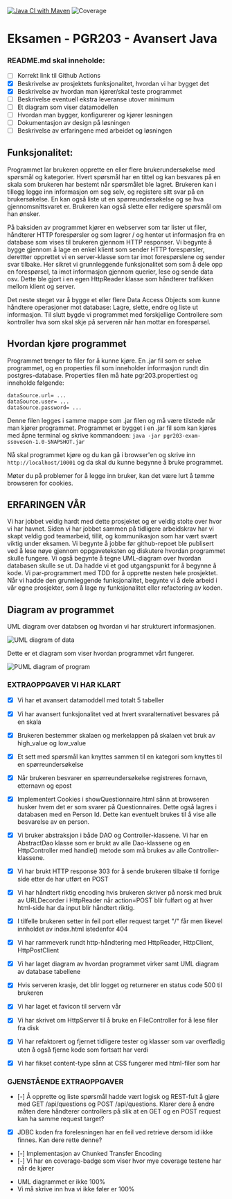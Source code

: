 [![Java CI with Maven](https://github.com/kristiania-pgr203-2021/pgr203-exam-ssovesen/actions/workflows/maven.yml/badge.svg)](https://github.com/kristiania-pgr203-2021/pgr203-exam-ssovesen/actions/workflows/maven.yml)
![Coverage](doc/jacoco.svg)

# Eksamen - PGR203 - Avansert Java
### README.md skal inneholde:

* [ ] Korrekt link til Github Actions
* [x] Beskrivelse av prosjektets funksjonalitet, hvordan vi har bygget det
* [x] Beskrivelse av hvordan man kjører/skal teste programmet
* [ ] Beskrivelse eventuell ekstra leveranse utover minimum
* [ ] Et diagram som viser datamodellen
* [ ] Hvordan man bygger, konfigurerer og kjører løsningen
* [ ] Dokumentasjon av design på løsningen
* [ ] Beskrivelse av erfaringene med arbeidet og løsningen

## Funksjonalitet:

Programmet lar brukeren opprette en eller flere brukerundersøkelse med spørsmål og kategorier. Hvert spørsmål har en tittel og kan besvares på en skala som brukeren har bestemt når spørsmålet ble lagret. Brukeren kan i tillegg legge inn informasjon om seg selv, og registere sitt svar på en brukersøkelse. En kan også liste ut en spørreundersøkelse og se hva gjennomsnittsvaret er. Brukeren kan også slette eller redigere spørsmål om han ønsker.

På baksiden av programmet kjører en webserver som tar lister ut filer, håndterer HTTP forespørsler og som lagrer / og henter ut informasjon fra en database som vises til brukeren gjennom HTTP responser.
Vi begynte å bygge gjennom å lage en enkel klient som sender HTTP forespørsler, derettter opprettet vi en server-klasse som tar imot forespørslene og sender svar tilbake. Her sikret vi grunnleggende funksjonalitet som som å dele opp en forespørsel, ta imot informasjon gjennom querier, lese og sende data osv. Dette ble gjort i en egen HttpReader klasse som håndterer trafikken mellom klient og server. 

Det neste steget var å bygge et eller flere Data Access Objects som kunne håndtere operasjoner mot database: Lagre, slette, endre og liste ut informasjon. Til slutt bygde vi programmet med forskjellige Controllere som kontroller hva som skal skje på serveren når han mottar en forespørsel. 


## Hvordan kjøre programmet

Programmet trenger to filer for å kunne kjøre. En .jar fil som er selve programmet, og en properties fil som inneholder informasjon rundt din postgres-database.
Properties filen må hate pgr203.propertiest og inneholde følgende: 
```
dataSource.url= ...
dataSource.user= ...
dataSource.password= ...
```
Denne filen legges i samme mappe som .jar filen og må være tilstede når man kjører programmet. 
Programmet er bygget i en .jar fil som kan kjøres med åpne terminal og skrive kommandoen:
```java -jar pgr203-exam-ssovesen-1.0-SNAPSHOT.jar```

Nå skal programmet kjøre og du kan gå i browser'en og skrive inn ```http://localhost/10001``` og da skal du kunne begynne å bruke programmet. 

Møter du på problemer for å legge inn bruker, kan det være lurt å tømme browseren for cookies.

## ERFARINGEN VÅR
Vi har jobbet veldig hardt med dette prosjektet og er veldig stolte over hvor vi har havnet. Siden vi har jobbet sammen på tidligere arbeidskrav har vi skapt veldig god teamarbeid, tillit, og kommunikasjon som har vært svært viktig under eksamen. Vi begynte å jobbe før github-repoet ble publisert ved å lese nøye gjennom oppgaveteksten og diskutere hvordan programmet skulle fungere. Vi også begynte å tegne UML-diagram over hvordan databasen skulle se ut. Da hadde vi et god utgangspunkt for å begynne å kode. Vi par-programmert med TDD for å opprette nesten hele prosjektet. Når vi hadde den grunnleggende funksjonalitet, begynte vi å dele arbeid i vår egne prosjekter, som å lage ny funksjonalitet eller refactoring av koden.

## Diagram av programmet
UML diagram over databsen og hvordan vi har strukturert informasjonen. 

![UML diagram of data](/doc/UML.png)

Dette er et diagram som viser hvordan programmet vårt fungerer.

![PUML diagram of program](/doc/PUML.png)


### EXTRAOPPGAVER VI HAR KLART
* [x] Vi har et avansert datamoddell med totalt 5 tabeller
* [x] Vi har avansert funksjonalitet ved at hvert svaralternativet besvares på en skala 
* [x] Brukeren bestemmer skalaen og merkelappen på skalaen vet bruk av high_value og low_value
* [x] Et sett med spørsmål kan knyttes sammen til en kategori som knyttes til en spørreundersøkelse
* [x] Når brukeren besvarer en spørreundersøkelse registreres fornavn, etternavn og epost
* [x] Implementert Cookies i showQuestionnaire.html sånn at browseren husker hvem det er som svarer på Questionnaires. Dette også lagres i databasen med en Person Id. Dette kan eventuelt brukes til å vise alle besvarelse av en person.
* [x] Vi bruker abstraksjon i både DAO og Controller-klassene. Vi har en AbstractDao klasse som er brukt av alle Dao-klassene og en HttpController med handle() metode som må brukes av alle Controller-klassene.
* [x] Vi har brukt HTTP response 303 for å sende brukeren tilbake til forrige side etter de har utført en POST 
* [x] Vi har håndtert riktig encoding hvis brukeren skriver på norsk med bruk av URLDecorder i HttpReader når action=POST blir fulført og at hver html-side har <html lang="no"> da input blir håndtert riktig.
* [x] I tilfelle brukeren setter in feil port eller request target "/" får men likevel innholdet av index.html istedenfor 404
* [x] Vi har rammeverk rundt http-håndtering med HttpReader, HttpClient, HttpPostClient
* [x] Vi har laget diagram av hvordan programmet virker samt UML diagram av database tabellene
* [x] Hvis serveren krasje, det blir logget og returnerer en status code 500 til brukeren
* [x] Vi har laget et favicon til servern vår
* [x] Vi har skrivet om HttpServer til å bruke en FileController for å lese filer fra disk
* [x] Vi har refaktorert og fjernet tidligere tester og klasser som var overflødig uten å også fjerne kode som fortsatt har verdi
* [x] Vi har fikset content-type sånn at CSS fungerer med html-filer som har <!DOCTYPE html>


### GJENSTÅENDE EXTRAOPPGAVER

* [-] Å opprette og liste spørsmål hadde vært logisk og REST-fult å gjøre med GET /api/questions og POST /api/questions. Klarer dere å endre måten dere håndterer controllers på slik at en GET og en POST request kan ha samme request target?
* [x] JDBC koden fra forelesningen har en feil ved retrieve dersom id ikke finnes. Kan dere rette denne?
* [-] Implementasjon av Chunked Transfer Encoding
* [-] Vi har en coverage-badge som viser hvor mye coverage testene har når de kjører


- UML diagrammet er ikke 100%
- Vi må skrive inn hva vi ikke føler er 100%